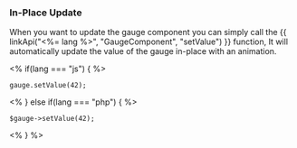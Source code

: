 
### In-Place Update

When you want to update the gauge component you can simply call the {{ linkApi("<%= lang %>", "GaugeComponent", "setValue") }} function, It will automatically update the value of the gauge in-place with an animation.

<% if(lang === "js") { %>
~~~
gauge.setValue(42);
~~~
<% } else if(lang === "php") { %>
~~~
$gauge->setValue(42);
~~~
<% } %>